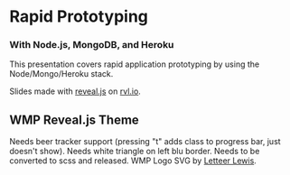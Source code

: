 # Rapid Prototyping
### With Node.js, MongoDB, and Heroku

This presentation covers rapid application prototyping by using the Node/Mongo/Heroku stack.

Slides made with [reveal.js](http://lab.hakim.se/reveal-js/) on [rvl.io](http://www.rvl.io/).

## WMP Reveal.js Theme
Needs beer tracker support (pressing "t" adds class to progress bar, just doesn't show).
Needs white triangle on left blu border.
Needs to be converted to scss and released.
WMP Logo SVG by [Letteer Lewis](http://github.com/letteer).
